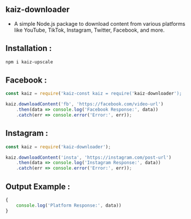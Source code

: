 ## kaiz-downloader

* A simple Node.js package to download content from various platforms like YouTube, TikTok, Instagram, Twitter, Facebook, and more.


## Installation :
```bash
npm i kaiz-upscale
```

## Facebook :
```js
const kaiz = require('kaiz-const kaiz = require('kaiz-downloader');

kaiz.downloadContent('fb', 'https://facebook.com/video-url')
    .then(data => console.log('Facebook Response:', data))
    .catch(err => console.error('Error:', err));
```

## Instagram :
```js
const kaiz = require('kaiz-downloader');

kaiz.downloadContent('insta', 'https://instagram.com/post-url')
    .then(data => console.log('Instagram Response:', data))
    .catch(err => console.error('Error:', err));
```
## Output Example :
```js
{
    console.log('Platform Response:', data))
}
```
